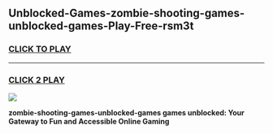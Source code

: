 
## Unblocked-Games-zombie-shooting-games-unblocked-games-Play-Free-rsm3t
<h3>
<a href="https://premium76.site?title=zombie-shooting-games-unblocked-games&ref=23A">CLICK TO PLAY</a></h3>
<hr>

<h3>
<a href="https://premium76.site?title=zombie-shooting-games-unblocked-games&ref=23A">CLICK 2 PLAY</a>
  
</h3>

<a href="https://premium76.site?title=zombie-shooting-games-unblocked-games&ref=23A"><img src="https://clearcache.store/games.png"></a>


**zombie-shooting-games-unblocked-games games unblocked: Your Gateway to Fun and Accessible Online Gaming**
